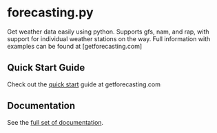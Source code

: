 forecasting.py
===========

Get weather data easily using python. Supports gfs, nam, and rap, with support for individual weather stations on the way. Full information with examples can be found at [getforecasting.com]

## Quick Start Guide

Check out the [quick start](http://getforecasting.com/documentation/quick-start/) guide at getforecasting.com

## Documentation

See the [full set of documentation](http://getforecasting.com/documentation/).

